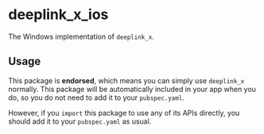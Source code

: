 # deeplink_x_ios

The Windows implementation of `deeplink_x`.

## Usage

This package is **endorsed**, which means you can simply use `deeplink_x`
normally. This package will be automatically included in your app when you do,
so you do not need to add it to your `pubspec.yaml`.

However, if you `import` this package to use any of its APIs directly, you
should add it to your `pubspec.yaml` as usual.
